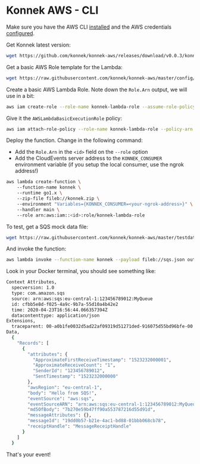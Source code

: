 # Konnek AWS - CLI

Make sure you have the AWS CLI [installed](https://docs.aws.amazon.com/cli/latest/userguide/install-cliv2.html) and the AWS credentials [configured](https://docs.aws.amazon.com/cli/latest/userguide/cli-chap-configure.html).

Get Konnek latest version:
```bash
wget https://github.com/konnek/konnek-aws/releases/download/v0.0.3/konnek-aws-v0.0.3.zip -O konnek.zip
```

Get a basic AWS Role template for the Lambda:
```bash
wget https://raw.githubusercontent.com/konnek/konnek-aws/master/config/aws-basic-role.json
```

Create a basic AWS Lambda Role. Note down the `Role.Arn` output, we will use in a bit:
```bash
aws iam create-role --role-name konnek-lambda-role --assume-role-policy-document file://aws-basic-role.json
```

Give it the `AWSLambdaBasicExecutionRole` policy:
```bash
aws iam attach-role-policy --role-name konnek-lambda-role --policy-arn arn:aws:iam::aws:policy/service-role/AWSLambdaBasicExecutionRole
```

Deploy the function. Change in the following command:
- Add the `Role.Arn` in the `<id>` field on the `--role` option
- Add the CloudEvents server address to the `KONNEK_CONSUMER` environment variable (if you setup the local consumer, use the ngrok address!)
```bash
aws lambda create-function \ 
    --function-name konnek \ 
    --runtime go1.x \ 
    --zip-file fileb://konnek.zip \ 
    --environment "Variables={KONNEK_CONSUMER=<your-ngrok-address>}" \ 
    --handler main \ 
    --role arn:aws:iam::<id>:role/konnek-lambda-role
```

To test, get a SQS mock data file:
```bash
wget https://raw.githubusercontent.com/konnek/konnek-aws/master/testdata/sqs.json
```

And invoke the function:
```bash
aws lambda invoke --function-name konnek --payload fileb://sqs.json out.txt
```

Look in your Docker terminal, you should see something like:
```bash
Context Attributes,
  specversion: 1.0
  type: com.amazon.sqs
  source: arn:aws:sqs:eu-central-1:123456789012:MyQueue
  id: cfbb5e8d-f025-4a9c-9b7a-55d10a4b42e2
  time: 2020-04-23T16:56:44.066357394Z
  datacontenttype: application/json
Extensions,
  traceparent: 00-a0b1fe0032d5ad22af09319d51271ded-916075d55bd96bfe-00
Data,
  {
    "Records": [
      {
        "attributes": {
          "ApproximateFirstReceiveTimestamp": "1523232000001",
          "ApproximateReceiveCount": "1",
          "SenderId": "123456789012",
          "SentTimestamp": "1523232000000"
        },
        "awsRegion": "eu-central-1",
        "body": "Hello from SQS!",
        "eventSource": "aws:sqs",
        "eventSourceARN": "arn:aws:sqs:eu-central-1:123456789012:MyQueue",
        "md5OfBody": "7b270e59b47ff90a553787216d55d91d",
        "messageAttributes": {},
        "messageId": "19dd0b57-b21e-4ac1-bd88-01bbb068cb78",
        "receiptHandle": "MessageReceiptHandle"
      }
    ]
  }
```

That's your event!